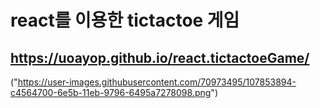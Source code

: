 # react를 이용한 tictactoe 게임
## https://uoayop.github.io/react.tictactoeGame/

("https://user-images.githubusercontent.com/70973495/107853894-c4564700-6e5b-11eb-9796-6495a7278098.png")
